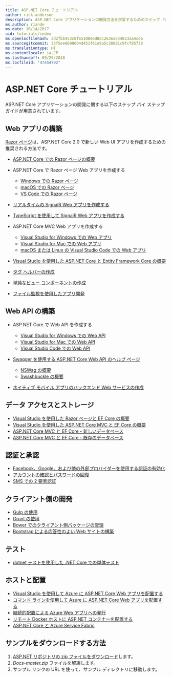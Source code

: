 ```yaml
---
title: ASP.NET Core チュートリアル
author: rick-anderson
description: ASP.NET Core アプリケーションの開発方法を学習するためのステップ バイ ステップ ガイドの一覧です。
ms.author: riande
ms.date: 10/14/2017
uid: tutorials/index
ms.openlocfilehash: 3d2fbb453c8f6510806d8dc263ea344023aa4cda
ms.sourcegitcommit: 32f5ee0690604d451f61e9a5c28881c9fcf85738
ms.translationtype: HT
ms.contentlocale: ja-JP
ms.lasthandoff: 09/29/2018
ms.locfileid: "47454792"
---
```

# <a name="aspnet-core-tutorials"></a>ASP.NET Core チュートリアル

ASP.NET Core アプリケーションの開発に関する以下のステップ バイ ステップ ガイドが用意されています。

## <a name="build-web-apps"></a>Web アプリの構築

[Razor ページ](xref:razor-pages/index)は、ASP.NET Core 2.0 で新しい Web UI アプリを作成するための推奨される方法です。

* [ASP.NET Core での Razor ページの概要](xref:razor-pages/index)
* ASP.NET Core で Razor ページ Web アプリを作成する

   * [Windows での Razor ページ](xref:tutorials/razor-pages/index)
   * [macOS での Razor ページ](xref:tutorials/razor-pages-mac/index)
   * [VS Code での Razor ページ](xref:tutorials/razor-pages-vsc/index)  

* [リアルタイムの SignalR Web アプリを作成する](xref:tutorials/signalr)
* [TypeScript を使用して SignalR Web アプリを作成する](xref:tutorials/signalr-typescript-webpack)

* ASP.NET Core MVC Web アプリを作成する

   * [Visual Studio for Windows での Web アプリ](xref:tutorials/first-mvc-app/index)
   * [Visual Studio for Mac での Web アプリ](xref:tutorials/first-mvc-app-mac/index)
   * [macOS または Linux の Visual Studio Code での Web アプリ](xref:tutorials/first-mvc-app-xplat/index)

* [Visual Studio を使用した ASP.NET Core と Entity Framework Core の概要](xref:data/ef-mvc/index)
* [タグ ヘルパーの作成](xref:mvc/views/tag-helpers/authoring)
* [単純なビュー コンポーネントの作成](xref:mvc/views/view-components#walkthrough-creating-a-simple-view-component)
* [ファイル監視を使用したアプリ開発](xref:tutorials/dotnet-watch)

## <a name="build-web-apis"></a>Web API の構築

* ASP.NET Core で Web API を作成する

  * [Visual Studio for Windows での Web API](xref:tutorials/first-web-api)
  * [Visual Studio for Mac での Web API](xref:tutorials/first-web-api-mac)
  * [Visual Studio Code での Web API](xref:tutorials/web-api-vsc)

* [Swagger を使用する ASP.NET Core Web API のヘルプ ページ](xref:tutorials/web-api-help-pages-using-swagger)
  * [NSWag の概要](xref:tutorials/get-started-with-nswag)
  * [Swashbuckle の概要](xref:tutorials/get-started-with-swashbuckle)

* [ネイティブ モバイル アプリのバックエンド Web サービスの作成](xref:mobile/native-mobile-backend)

## <a name="data-access-and-storage"></a>データ アクセスとストレージ

* [Visual Studio を使用した Razor ページと EF Core の概要](xref:data/ef-rp/intro)
* [Visual Studio を使用した ASP.NET Core MVC と EF Core の概要](xref:data/ef-mvc/index)
* [ASP.NET Core MVC と EF Core - 新しいデータベース](/ef/core/get-started/aspnetcore/new-db)
* [ASP.NET Core MVC と EF Core - 既存のデータベース](/ef/core/get-started/aspnetcore/existing-db)

## <a name="authentication-and-authorization"></a>認証と承認

* [Facebook、Google、および他の外部プロバイダーを使用する認証の有効化](xref:security/authentication/social/index)
* [アカウントの確認とパスワードの回復](xref:security/authentication/accconfirm)
* [SMS での 2 要素認証](xref:security/authentication/2fa)

## <a name="client-side-development"></a>クライアント側の開発

* [Gulp の使用](xref:client-side/using-gulp)
* [Grunt の使用](xref:client-side/using-grunt)
* [Bower でのクライアント側パッケージの管理](xref:client-side/bower)
* [Bootstrap による応答性のよい Web サイトの構築](xref:client-side/bootstrap)

## <a name="test"></a>テスト

* [dotnet テストを使用した .NET Core での単体テスト](/dotnet/articles/core/testing/unit-testing-with-dotnet-test)

## <a name="host-and-deploy"></a>ホストと配置

* [Visual Studio を使用して Azure に ASP.NET Core Web アプリを配置する](xref:tutorials/publish-to-azure-webapp-using-vs)
* [コマンド ラインを使用して Azure に ASP.NET Core Web アプリを配置する](/azure/app-service/app-service-web-get-started-dotnet)
* [継続的配置による Azure Web アプリへの発行](xref:host-and-deploy/azure-apps/azure-continuous-deployment)
* [リモート Docker ホストに ASP.NET コンテナーを配置する](/azure/vs-azure-tools-docker-hosting-web-apps-in-docker)
* [ASP.NET Core と Azure Service Fabric](/azure/service-fabric/service-fabric-add-a-web-frontend)

<a name="download"></a>
## <a name="how-to-download-a-sample"></a>サンプルをダウンロードする方法

1. [ASP.NET リポジトリの zip ファイルをダウンロード](https://codeload.github.com/aspnet/Docs/zip/master)します。
1. *Docs-master.zip* ファイルを解凍します。
1. サンプル リンクの URL を使って、サンプル ディレクトリに移動します。
